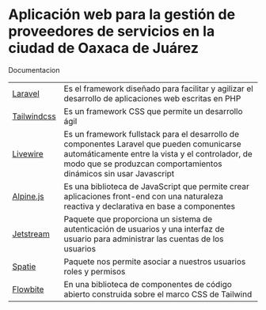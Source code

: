 # Aplicación web para la gestión de proveedores de servicios en la ciudad de Oaxaca de Juárez

Documentacion

|   |   |
|---|---|
|[Laravel](https://laravel.com/docs/11.x)|  Es el framework diseñado para facilitar y agilizar el desarrollo de aplicaciones web escritas en PHP |
|[Tailwindcss](https://tailwindcss.com/docs/installation)| Es un framework CSS que permite un desarrollo ágil |
|[Livewire](https://livewire.laravel.com/docs/quickstart)| Es un framework fullstack para el desarrollo de componentes Laravel que pueden comunicarse automáticamente entre la vista y el controlador, de modo que se produzcan comportamientos dinámicos sin usar Javascript |
|[Alpine.js](https://alpinejs.dev/start-here)| Es una biblioteca de JavaScript que permite crear aplicaciones front-end con una naturaleza reactiva y declarativa en base a componentes |
|[Jetstream](https://jetstream.laravel.com/installation.html)| Paquete que proporciona un sistema de autenticación de usuarios y una interfaz de usuario para administrar las cuentas de los usuarios |
|[Spatie](https://spatie.be/docs/laravel-permission/v6/introduction)| Paquete nos permite asociar a nuestros usuarios roles y permisos |
|[Flowbite](https://flowbite.com/docs/getting-started/introduction/)| En una biblioteca de componentes de código abierto construida sobre el marco CSS de Tailwind |